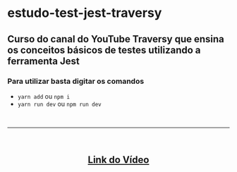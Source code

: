 # estudo-test-jest-traversy

## Curso do canal do YouTube Traversy que ensina os conceitos básicos de testes utilizando a ferramenta Jest

### Para utilizar basta digitar os comandos
- `yarn add` ou `npm i`
- `yarn run dev` ou `npm run dev`

<br>
<hr>
<br>

<center>


## [Link do Vídeo](https://www.youtube.com/watch?v=7r4xVDI2vho)
